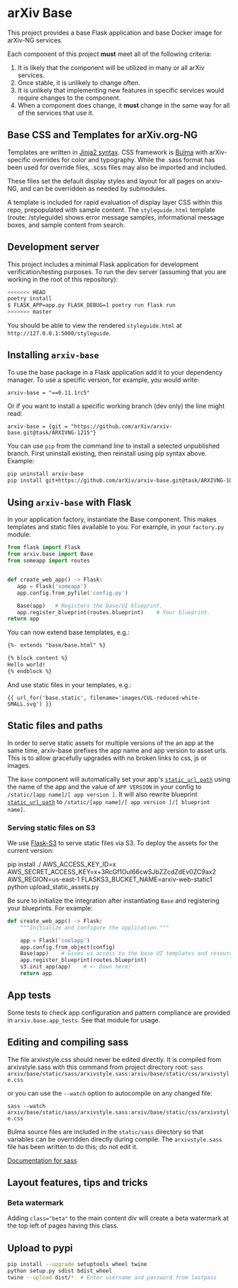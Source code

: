 # arXiv Base

This project provides a base Flask application and base Docker image for
arXiv-NG services.

Each component of this project **must** meet all of the following criteria:

1. It is likely that the component will be utilized in many or all arXiv
   services.
2. Once stable, it is unlikely to change often.
3. It is unlikely that implementing new features in specific services
   would require changes to the component.
4. When a component does change, it **must** change in the same way for all of
   the services that use it.

## Base CSS and Templates for arXiv.org-NG

Templates are written in [Jinja2 syntax](http://jinja.pocoo.org/docs/2.9/). CSS
framework is [Bulma](http://bulma.io) with arXiv-specific overrides for color
and typography. While the .sass format has been used for override files, .scss
files may also be imported and included.

These files set the default display styles and layout for all pages on
arxiv-NG, and can be overridden as needed by submodules.

A template is included for rapid evaluation of display layer CSS within this
repo, prepopulated with sample content.
The ``styleguide.html`` template (route: /styleguide) shows error message
samples, informational message boxes, and sample content from search.

## Development server

This project includes a minimal Flask application for development
verification/testing purposes. To run the dev server (assuming that you are
working in the root of this repository):

```bash
<<<<<<< HEAD
poetry install
$ FLASK_APP=app.py FLASK_DEBUG=1 poetry run flask run
>>>>>>> master
```

You should be able to view the rendered ``styleguide.html`` at
``http://127.0.0.1:5000/styleguide``.

## Installing `arxiv-base`

To use the base package in a Flask application add it to your
dependency manager.  To use a specific version, for example, you would write:

``arxiv-base = "==0.11.1rc5"``

Or if you want to install a specific working branch (dev only) the line
might read:

``arxiv-base = {git = "https://github.com/arXiv/arxiv-base.git@task/ARXIVNG-1215"}``

You can use ``pip`` from the command line to install a selected
unpublished branch. First uninstall existing, then reinstall using pip
syntax above.  Example:

```bash
pip uninstall arxiv-base
pip install git+https://github.com/arXiv/arxiv-base.git@task/ARXIVNG-1010#egg=arxiv-base
```

## Using `arxiv-base` with Flask

In your application factory, instantiate the Base component. This makes
templates and static files available to you. For example, in your
``factory.py`` module:

```python
from flask import Flask
from arxiv.base import Base
from someapp import routes


def create_web_app() -> Flask:
   app = Flask('someapp')
   app.config.from_pyfile('config.py')

   Base(app)   # Registers the base/UI blueprint.
   app.register_blueprint(routes.blueprint)    # Your blueprint.
return app
```

You can now extend base templates, e.g.:

```html
{%- extends "base/base.html" %}

{% block content %}
Hello world!
{% endblock %}
```

And use static files in your templates, e.g.:

```
{{ url_for('base.static', filename='images/CUL-reduced-white-SMALL.svg') }}
```

## Static files and paths

In order to serve static assets for multiple versions of the an app at
the same time, arxiv-base prefixes the app name and app version to
asset urls. This is to allow gracefully upgrades with no broken links
to css, js or images.

The ``Base`` component will automatically set your app's
[``static_url_path``](http://flask.pocoo.org/docs/1.0/api/#flask.Flask.static_url_path)
using the name of the app and the value of ``APP VERSION`` in your
config to ``/static/[app name]/[ app version ]``. It will also rewrite
blueprint
[``static_url_path``](http://flask.pocoo.org/docs/1.0/api/#flask.Blueprint.static_url_path)
to ``/static/[app name]/[ app version ]/[ blueprint name]``.

### Serving static files on S3
We use [Flask-S3](https://flask-s3.readthedocs.io/en/latest/) to serve static
files via S3. To deploy the assets for the current version:

  pip install ./
  AWS_ACCESS_KEY_ID=x \
  AWS_SECRET_ACCESS_KEY=x+3RcGf1Oul66cwSJbZZcdZdEv0ZC9ax2 \
  AWS_REGION=us-east-1 FLASKS3_BUCKET_NAME=arxiv-web-static1 \
  python upload_static_assets.py

Be sure to initialize the integration after instantiating ``Base`` and
registering your blueprints. For example:

```python
def create_web_app() -> Flask:
    """Initialize and configure the application."""

    app = Flask('coolapp')
    app.config.from_object(config)
    Base(app)    # Gives us access to the base UI templates and resources.
    app.register_blueprint(routes.blueprint)
    s3.init_app(app)    # <- Down here!
    return app
```

## App tests

Some tests to check app configuration and pattern compliance are provided in
``arxiv.base.app_tests``. See that module for usage.

## Editing and compiling sass

The file arxivstyle.css should never be edited directly. It is compiled from
arxivstyle.sass with this command from project directory root:
``sass arxiv/base/static/sass/arxivstyle.sass:arxiv/base/static/css/arxivstyle.css``

or you can use the ``--watch`` option to autocompile on any changed file:

``sass --watch arxiv/base/static/sass/arxivstyle.sass:arxiv/base/static/css/arxivstyle.css``

Bulma source files are included in the ``static/sass`` directory so that
variables can be overridden directly during compile. The ``arxivstyle.sass``
file has been written to do this; do not edit it.

[Documentation for sass](http://sass-lang.com/documentation/file.SASS_REFERENCE.html)

## Layout features, tips and tricks

### Beta watermark

Adding ``class="beta"`` to the main content div will create a beta watermark at
 the top left of pages having this class.

## Upload to pypi

```bash
pip install --upgrade setuptools wheel twine
python setup.py sdist bdist_wheel
twine --upload dist/*  # Enter username and password from lastpass
```

